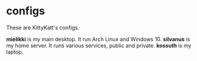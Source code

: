 # configs

These are KittyKatt's configs.

**mielikki** is my main desktop. It run Arch Linux and Windows 10.
**silvanus** is my home server. It runs various services, public and private.
**kossuth** is my laptop.
